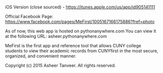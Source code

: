 iOS Version (close sourced) - https://itunes.apple.com/us/app/id905141111

Official Facebook Page: https://www.facebook.com/pages/MeFirst/1005167166175886?fref=photo

As of now, this web app is hosted on pythonanywhere.com
You can view it at the following URL: asheer.pythonanywhere.com

MeFirst is the first app and reference tool that allows CUNY college students to view their academic records from CUNYfirst in the most secure, organized, and convenient manner.

Copyright (c) 2015 Asheer Tanveer. All rights reserved.
